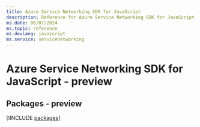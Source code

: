 ```yaml
---
title: Azure Service Networking SDK for JavaScript
description: Reference for Azure Service Networking SDK for JavaScript
ms.date: 06/07/2024
ms.topic: reference
ms.devlang: javascript
ms.service: servicenetworking
---
```

# Azure Service Networking SDK for JavaScript - preview
## Packages - preview
[!INCLUDE [packages](service-networking-index.md)]